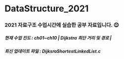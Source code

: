 # DataStructure_2021
<h3> 2021 자료구조 수업시간에 실습한 공부 자료입니다. 😊 </h3>
<h5> 현재 수업 진도 : ch01~ch10 | Dijkstra 최단 거리 및 경로 | </h5>
<h5> 최신 업데이트 파일 : DijksraShortestLinkedList.c </h5>

